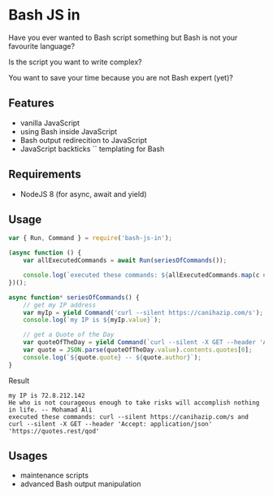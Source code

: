 # Bash JS in

Have you ever wanted to Bash script something but Bash is not your favourite language?

Is the script you want to write complex?

You want to save your time because you are not Bash expert (yet)?

## Features

 - vanilla JavaScript
 - using Bash inside JavaScript
 - Bash output redirecition to JavaScript
 - JavaScript backticks `` templating for Bash

## Requirements

 - NodeJS 8 (for async, await and yield)

## Usage

``` javascript
var { Run, Command } = require('bash-js-in');

(async function () {
    var allExecutedCommands = await Run(seriesOfCommands());

    console.log(`executed these commands: ${allExecutedCommands.map(c => c.command).join(' and ')}`);
})();

async function* seriesOfCommands() {
    // get my IP address
    var myIp = yield Command('curl --silent https://canihazip.com/s');
    console.log(`my IP is ${myIp.value}`);

    // get a Quote of the Day
    var quoteOfTheDay = yield Command(`curl --silent -X GET --header 'Accept: application/json' 'https://quotes.rest/qod'`);
    var quote = JSON.parse(quoteOfTheDay.value).contents.quotes[0];
    console.log(`${quote.quote} -- ${quote.author}`);
}
```

Result
``` text
my IP is 72.8.212.142
He who is not courageous enough to take risks will accomplish nothing in life. -- Mohamad Ali
executed these commands: curl --silent https://canihazip.com/s and curl --silent -X GET --header 'Accept: application/json' 'https://quotes.rest/qod'
```

## Usages

 - maintenance scripts
 - advanced Bash output manipulation
